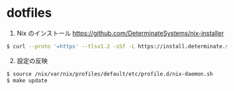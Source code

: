 # dotfiles

1. Nix のインストール
https://github.com/DeterminateSystems/nix-installer

```zsh
$ curl --proto '=https' --tlsv1.2 -sSf -L https://install.determinate.systems/nix | sh -s -- install
```

2. 設定の反映

```zsh
$ source /nix/var/nix/profiles/default/etc/profile.d/nix-daemon.sh
$ make update
```